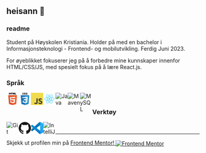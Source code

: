 ## heisann 👋
### readme
Student på Høyskolen Kristiania. 
Holder på med en bachelor i Informasjonsteknologi - Frontend- og mobilutvikling. Ferdig Juni 2023.

For øyeblikket fokuserer jeg på å forbedre mine kunnskaper innenfor HTML/CSS/JS, med spesielt fokus på å lære React.js.

### Språk
<img align="left" alt="HTML5" width="32px" src="https://raw.githubusercontent.com/github/explore/80688e429a7d4ef2fca1e82350fe8e3517d3494d/topics/html/html.png"/>
<img align="left" alt="CSS3" width="32px" src="https://raw.githubusercontent.com/github/explore/80688e429a7d4ef2fca1e82350fe8e3517d3494d/topics/css/css.png"/>
<img align="left" alt="JavaScript" width="32px" src="https://raw.githubusercontent.com/github/explore/80688e429a7d4ef2fca1e82350fe8e3517d3494d/topics/javascript/javascript.png"/>
<img align="left" alt="React" width="32px" src="https://raw.githubusercontent.com/github/explore/80688e429a7d4ef2fca1e82350fe8e3517d3494d/topics/react/react.png"/>
<img align="left" alt="Java" width="32px" src="https://icon-library.com/images/java-icon-images/java-icon-images-11.jpg"/>
<img align="left" alt="Maven" width="32px" src="https://cdn.icon-icons.com/icons2/2107/PNG/512/file_type_maven_icon_130397.png"/>
<img align="left" alt="MySQL" width="32px" src="https://cdn.icon-icons.com/icons2/2415/PNG/512/mysql_original_wordmark_logo_icon_146417.png"/>

<br>

### Verktøy
<img align="left" alt="Git" width="32px" src="https://upload.wikimedia.org/wikipedia/commons/thumb/3/3f/Git_icon.svg/1024px-Git_icon.svg.png"/>
<img align="left" alt="GitHub" width="32px" src="https://raw.githubusercontent.com/github/explore/78df643247d429f6cc873026c0622819ad797942/topics/github/github.png"/>
<img align="left" alt="VSC" width="32px" src="https://raw.githubusercontent.com/github/explore/80688e429a7d4ef2fca1e82350fe8e3517d3494d/topics/visual-studio-code/visual-studio-code.png"/>
<img align="left" alt="IntelliJ" width="32px" src="https://resources.jetbrains.com/storage/products/intellij-idea/img/meta/intellij-idea_logo_300x300.png"/>

<br>

---------------------

Skjekk ut profilen min på [Frontend Mentor! <img align="center" alt="Frontend Mentor" width="32px" src="https://seeklogo.com/images/F/frontend-mentor-logo-DD85EFE0E9-seeklogo.com.png"/>](https://www.frontendmentor.io/profile/Soleimsen)
<!--
**Soleimsen/Soleimsen** is a ✨ _special_ ✨ repository because its `README.md` (this file) appears on your GitHub profile.

Here are some ideas to get you started:

- 🔭 I’m currently working on ...
- 🌱 I’m currently learning ...
- 👯 I’m looking to collaborate on ...
- 🤔 I’m looking for help with ...
- 💬 Ask me about ...
- 📫 How to reach me: ...
- 😄 Pronouns: ...
- ⚡ Fun fact: ...
-->
